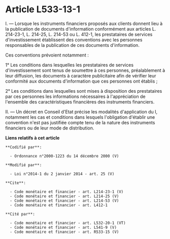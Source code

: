 # Article L533-13-1

I. ― Lorsque les instruments financiers proposés aux clients donnent lieu à la publication de documents d'information
conformément aux articles L. 214-23-1, L. 214-25, L. 214-53 ou L. 412-1, les prestataires de services d'investissement
établissent des conventions avec les personnes responsables de la publication de ces documents d'information. 

Ces conventions prévoient notamment : 

1° Les conditions dans lesquelles les prestataires de services d'investissement sont tenus de soumettre à ces personnes,
préalablement à leur diffusion, les documents à caractère publicitaire afin de vérifier leur conformité aux documents
d'information que ces personnes ont établis ; 

2° Les conditions dans lesquelles sont mises à disposition des prestataires par ces personnes les informations nécessaires à
l'appréciation de l'ensemble des caractéristiques financières des instruments financiers. 

II. ― Un décret en Conseil d'Etat précise les modalités d'application du I, notamment les cas et conditions dans lesquels
l'obligation d'établir une convention n'est pas justifiée compte tenu de la nature des instruments financiers ou de leur mode
de distribution.

**Liens relatifs à cet article**

	**Codifié par**:

	  - Ordonnance n°2000-1223 du 14 décembre 2000 (V)

	**Modifié par**:

	  - Loi n°2014-1 du 2 janvier 2014 - art. 25 (V)

	**Cite**:

	  - Code monétaire et financier - art. L214-23-1 (V)
	  - Code monétaire et financier - art. L214-25 (V)
	  - Code monétaire et financier - art. L214-53 (V)
	  - Code monétaire et financier - art. L412-1

	**Cité par**:

	  - Code monétaire et financier - art. L532-20-1 (VT)
	  - Code monétaire et financier - art. L541-9 (V)
	  - Code monétaire et financier - art. R533-15 (V)
